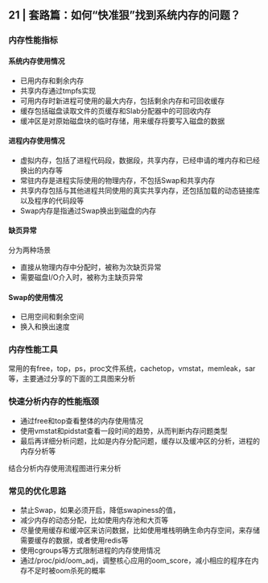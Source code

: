 ## 21 | 套路篇：如何“快准狠”找到系统内存的问题？

### 内存性能指标

#### 系统内存使用情况

+ 已用内存和剩余内存
+ 共享内存通过tmpfs实现
+ 可用内存时新进程可使用的最大内存，包括剩余内存和可回收缓存
+ 缓存包括磁盘读取文件的页缓存和Slab分配器中的可回收内存
+ 缓冲区是对原始磁盘块的临时存储，用来缓存将要写入磁盘的数据

#### 进程内存使用情况

+ 虚拟内存，包括了进程代码段，数据段，共享内存，已经申请的堆内存和已经换出的内存等
+ 常驻内存是进程实际使用的物理内存，不包括Swap和共享内存
+ 共享内存包括与其他进程共同使用的真实共享内存，还包括加载的动态链接库以及程序的代码段等
+ Swap内存是指通过Swap换出到磁盘的内存

#### 缺页异常
分为两种场景
+ 直接从物理内存中分配时，被称为次缺页异常
+ 需要磁盘I/O介入时，被称为主缺页异常

#### Swap的使用情况

+ 已用空间和剩余空间
+ 换入和换出速度


### 内存性能工具

常用的有free，top，ps，proc文件系统，cachetop，vmstat，memleak，sar等，主要通过分享的下面的工具图来分析

### 快速分析内存的性能瓶颈

+ 通过free和top查看整体的内存使用情况
+ 使用vmstat和pidstat查看一段时间的趋势，从而判断内存问题类型
+ 最后再详细分析问题，比如是内存分配问题，缓存以及缓冲区的分析，进程的内存分析等

结合分析内存使用流程图进行来分析


### 常见的优化思路

+ 禁止Swap，如果必须开启，降低swapiness的值，
+ 减少内存的动态分配，比如使用内存池和大页等
+ 尽量使用缓存和缓冲区来访问数据，比如使用堆栈明确生命内存空间，来存储需要缓存的数据，或者使用redis等
+ 使用cgroups等方式限制进程的内存使用情况
+ 通过/proc/pid/oom_adj，调整核心应用的oom_score，减小相应的程序在内存不足时被oom杀死的概率

